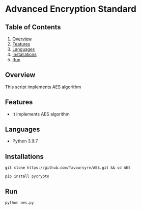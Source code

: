 # Advanced Encryption Standard

## Table of Contents

1. [Overview](#overview)
2. [Features](#features)
3. [Languages](#languages)
4. [Installations](#installations)
5. [Run](#run)

## Overview

This script implements AES algorithm

## Features

- It implements AES algorithm

## Languages

- Python 3.9.7

## Installations

```shell
git clone https://github.com/favoursyre/AES.git && cd AES
```

```shell
pip install pycrypto
```

## Run

```shell
python aes.py
```
